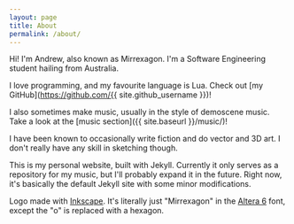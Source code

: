 ```yaml
---
layout: page
title: About
permalink: /about/
---
```


Hi! I'm Andrew, also known as Mirrexagon. I'm a Software Engineering student hailing from Australia.

I love programming, and my favourite language is Lua. Check out [my GitHub](https://github.com/{{ site.github_username }})!

I also sometimes make music, usually in the style of demoscene music. Take a look at the [music section]({{ site.baseurl }}/music/)!

I have been known to occasionally write fiction and do vector and 3D art. I don't really have any skill in sketching though.

This is my personal website, built with Jekyll. Currently it only serves as a repository for my music, but I'll probably expand it in the future. Right now, it's basically the default Jekyll site with some minor modifications.

Logo made with [Inkscape](https://inkscape.org/). It's literally just "Mirrexagon" in the [Altera 6](http://www.dafont.com/altera2.font) font, except the "o" is replaced with a hexagon.
